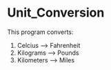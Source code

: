 # Unit_Conversion
This program converts:<ol><li>Celcius --> Fahrenheit</li><li>Kilograms --> Pounds</li><li>Kilometers --> Miles</li></ol>
